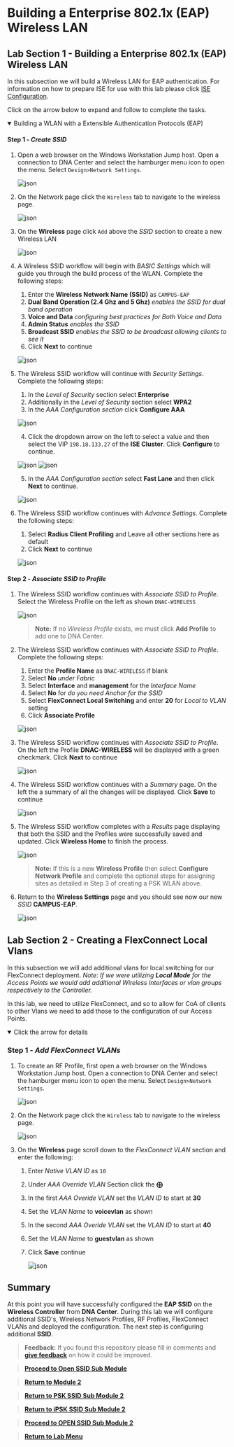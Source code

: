 # Building a Enterprise 802.1x (EAP) Wireless LAN

## Lab Section 1 - Building a Enterprise 802.1x (EAP) Wireless LAN

In this subsection we will build a Wireless LAN for EAP authentication. For information on how to prepare ISE for use with this lab please click [ISE Configuration](./iseconfiguration.md).

Click on the arrow below to expand and follow to complete the tasks.

<details open>
<summary> Building a WLAN with a Extensible Authentication Protocols (EAP) </summary>

#### Step 1 - ***Create SSID***

1. Open a web browser on the Windows Workstation Jump host. Open a connection to DNA Center and select the hamburger menu icon to open the menu. Select `Design>Network Settings`.

   ![json](./images/module2-wlans/dnac-menu-network-settings.png?raw=true "Import JSON")

2. On the Network page click the `Wireless` tab to navigate to the wireless page.

   ![json](./images/module2-wlans/dnac-navigation-wireless-settings.png?raw=true "Import JSON")

3. On the **Wireless** page click `Add` above the *SSID* section to create a new Wireless LAN

   ![json](./images/module2-wlans/dnac-wireless-ssid-eap-begin.png?raw=true "Import JSON")

4. A Wireless SSID workflow will begin with *BASIC Settings* which will guide you through the build process of the WLAN. Complete the following steps:
   1. Enter the **Wireless Network Name (SSID)** as `CAMPUS-EAP`
   2. **Dual Band Operation (2.4 Ghz and 5 Ghz)** *enables the SSID for dual band operation*
   3. **Voice and Data** *configuring best practices for Both Voice and Data*
   4. **Admin Status** *enables the SSID*
   5. **Broadcast SSID** *enables the SSID to be broadcast allowing clients to see it*
   6. Click **Next** to continue

   ![json](./images/module2-wlans/dnac-wireless-ssid-eap-basic.png?raw=true "Import JSON")

5. The Wireless SSID workflow will continue with *Security Settings*. Complete the following steps:
   1. In the *Level of Security* section select **Enterprise**
   2. Additionally in the *Level of Security* section select **WPA2**
   3. In the *AAA Configuration section* click **Configure AAA**

   ![json](./images/module2-wlans/dnac-wireless-ssid-eap-security.png?raw=true "Import JSON")

   4. Click the dropdown arrow on the left to select a value and then select the VIP `198.18.133.27` of the **ISE Cluster**. Click **Configure** to continue.

   ![json](./images/module2-wlans/dnac-wireless-ssid-eap-aaa-config.png?raw=true "Import JSON")
   ![json](./images/module2-wlans/dnac-wireless-ssid-eap-security-configured.png?raw=true "Import JSON")

   5. In the *AAA Configuration section* select **Fast Lane** and then click **Next** to continue.

   ![json](./images/module2-wlans/dnac-wireless-ssid-eap-security-complete.png?raw=true "Import JSON")

6. The Wireless SSID workflow continues with *Advance Settings*. Complete the following steps:
   1. Select **Radius Client Profiling** and Leave all other sections here as default 
   2. Click **Next** to continue

   ![json](./images/module2-wlans/dnac-wireless-ssid-eap-advance.png?raw=true "Import JSON")

#### Step 2 - ***Associate SSID to Profile***

1. The Wireless SSID workflow continues with *Associate SSID to Profile*. Select the Wireless Profile on the left as shown `DNAC-WIRELESS`

   ![json](./images/module2-wlans/dnac-wireless-ssid-eap-profile-begin.png?raw=true "Import JSON")

   > **Note:** If no *Wireless Profile* exists, we must click **Add Profile** to add one to DNA Center.

2. The Wireless SSID workflow continues with *Associate SSID to Profile*. Complete the following steps:
   1. Enter the **Profile Name** as `DNAC-WIRELESS` if blank
   2. Select **No** *under Fabric*
   3. Select **Interface** and **management** for the *Interface Name*
   4. Select **No** for *do you need Anchor for the SSID*
   5. Select **FlexConnect Local Switching** and enter **20** for *Local to VLAN* setting
   6. Click **Associate Profile**

   ![json](./images/module2-wlans/dnac-wireless-ssid-eap-profile-campus-eap-1.png?raw=true "Import JSON")

3. The Wireless SSID workflow continues with *Associate SSID to Profile*. On the left the Profile **DNAC-WIRELESS** will be displayed with a green checkmark. Click **Next** to continue

   ![json](./images/module2-wlans/dnac-wireless-ssid-eap-profile-campus-eap-2.png?raw=true "Import JSON")

4. The Wireless SSID workflow continues with a *Summary* page. On the left the a summary of all the changes will be displayed. Click **Save** to continue

   ![json](./images/module2-wlans/dnac-wireless-ssid-eap-profile-campus-eap-summary.png?raw=true "Import JSON")

5. The Wireless SSID workflow completes with a *Results* page displaying that both the SSID and the Profiles were successfully saved and updated. Click **Wireless Home** to finish the process.

   ![json](./images/module2-wlans/dnac-wireless-ssid-eap-profile-campus-eap-results.png?raw=true "Import JSON")

   > **Note:** If this is a new **Wireless Profile** then select **Configure Network Profile** and complete the optional steps for assigning sites as detailed in Step 3 of creating a PSK WLAN above.

6. Return to the **Wireless Settings** page and you should see now our new *SSID* **CAMPUS-EAP**.

   ![json](./images/module2-wlans/dnac-wireless-ssid-eap-results.png?raw=true "Import JSON")

</details>

## Lab Section 2 - Creating a FlexConnect Local Vlans

In this subsection we will add additional vlans for local switching for our FlexConnect deployment. *Note: If we were utilizing* ***Local Mode*** *for the Access Points we would add additional Wireless Interfaces or vlan groups respectively to the Controller.* 

In this lab, we need to utilize FlexConnect, and so to allow for CoA of clients to other Vlans we need to add those to the configuration of our Access Points. 

<details open>
<summary> Click the arrow for details</summary>

### Step 1 - ***Add FlexConnect VLANs***

1. To create an RF Profile, first open a web browser on the Windows Workstation Jump host. Open a connection to DNA Center and select the hamburger menu icon to open the menu. Select `Design>Network Settings`.

   ![json](./images/module2-wlans/dnac-menu-network-settings.png?raw=true "Import JSON")

2. On the Network page click the `Wireless` tab to navigate to the wireless page.

   ![json](./images/module2-wlans/dnac-navigation-wireless-settings.png?raw=true "Import JSON")

3. On the **Wireless** page scroll down to the *FlexConnect VLAN* section and enter the following:
   1. Enter *Native VLAN ID* as `10`
   2. Under *AAA Override VLAN* Section click the **⨁**
   3. In the first *AAA Overide VLAN* set the *VLAN ID* to start at **30**
   4. Set the *VLAN Name* to **voicevlan** as shown
   5. In the second *AAA Overide VLAN* set the *VLAN ID* to start at **40**
   6. Set the *VLAN Name* to **guestvlan** as shown
   7. Click **Save** continue

      ![json](./images/module2-wlans/dnac-wireless-flexconnect-vlan.png?raw=true "Import JSON")

</details>

## Summary

At this point you will have successfully configured the **EAP SSID** on the **Wireless Controller** from **DNA Center**. During this lab we will configure additional SSID's, Wireless Network Profiles, RF Profiles, FlexConnect VLANs and deployed the configuration. The next step is configuring additional **SSID**.

> **Feedback:** If you found this repository please fill in comments and [**give feedback**](https://app.smartsheet.com/b/form/f75ce15c2053435283a025b1872257fe) on how it could be improved.

> [**Proceed to Open SSID Sub Module**](./module2d-open.md)

> [**Return to Module 2**](./module2-wlans.md)

> [**Return to PSK SSID Sub Module 2**](./module2a-psk.md)

> [**Return to iPSK SSID Sub Module 2**](./module2b-ipsk.md)

> [**Proceed to OPEN SSID Sub Module 2**](./module2d-open.md)

> [**Return to Lab Menu**](./README.md)